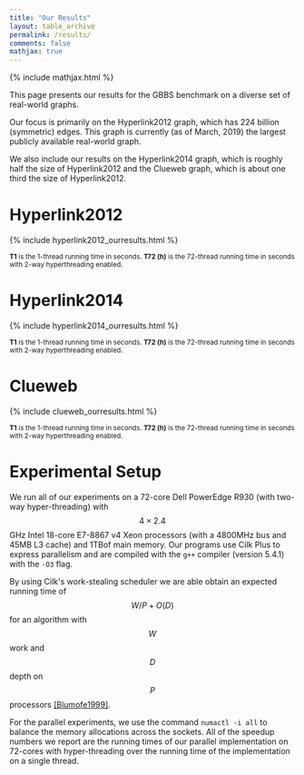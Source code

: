 ```yaml
---
title: "Our Results"
layout: table_archive
permalink: /results/
comments: false
mathjax: true
---
```


{% include mathjax.html %}

This page presents our results for the GBBS benchmark on a diverse set of
real-world graphs.

Our focus is primarily on the Hyperlink2012 graph, which has 224 billion
(symmetric) edges. This graph is currently (as of March, 2019) the largest
publicly available real-world graph.

We also include our results on the Hyperlink2014 graph, which is roughly half
the size of Hyperlink2012 and the Clueweb graph, which is about one third the
size of Hyperlink2012.

# Hyperlink2012
{% include hyperlink2012_ourresults.html %}

<small>
<b>T1</b> is the 1-thread running time in seconds. <b>T72 (h)</b> is the 72-thread
running time in seconds with 2-way hyperthreading enabled.
</small>

# Hyperlink2014
{% include hyperlink2014_ourresults.html %}

<small>
<b>T1</b> is the 1-thread running time in seconds. <b>T72 (h)</b> is the 72-thread
running time in seconds with 2-way hyperthreading enabled.
</small>

# Clueweb
{% include clueweb_ourresults.html %}

<small>
<b>T1</b> is the 1-thread running time in seconds. <b>T72 (h)</b> is the 72-thread
running time in seconds with 2-way hyperthreading enabled.
</small>

# Experimental Setup
We run all of our experiments on a 72-core Dell PowerEdge R930 (with two-way
hyper-threading) with $$4\times 2.4$$GHz Intel 18-core E7-8867 v4 Xeon
processors (with a 4800MHz bus and 45MB L3 cache) and 1TBof main memory.
Our programs use Cilk Plus to express parallelism and are compiled with the
`g++` compiler (version 5.4.1) with the `-O3` flag.

By using Cilk's work-stealing scheduler we are able obtain an expected running
time of $$W/P + O(D)$$ for an algorithm with $$W$$ work and $$D$$ depth on $$P$$
processors [\[Blumofe1999\]](http://supertech.csail.mit.edu/papers/steal.pdf).

For the parallel experiments, we use the command `numactl -i all` to balance the
memory allocations across the sockets.  All of the speedup numbers we report are
the running times of our parallel implementation on 72-cores with
hyper-threading over the running time of the implementation on a single thread.

